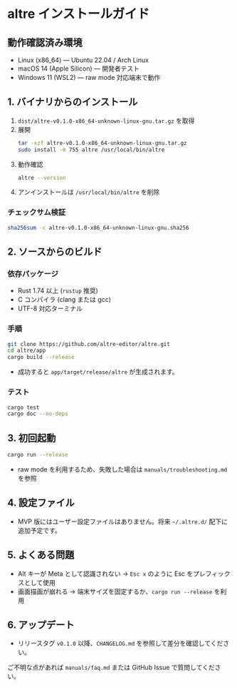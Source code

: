 # altre インストールガイド

## 動作確認済み環境
- Linux (x86_64) — Ubuntu 22.04 / Arch Linux
- macOS 14 (Apple Silicon) — 開発者テスト
- Windows 11 (WSL2) — raw mode 対応端末で動作

## 1. バイナリからのインストール
1. `dist/altre-v0.1.0-x86_64-unknown-linux-gnu.tar.gz` を取得
2. 展開
   ```bash
   tar -xzf altre-v0.1.0-x86_64-unknown-linux-gnu.tar.gz
   sudo install -m 755 altre /usr/local/bin/altre
   ```
3. 動作確認
   ```bash
   altre --version
   ```
4. アンインストールは `/usr/local/bin/altre` を削除

### チェックサム検証
```bash
sha256sum -c altre-v0.1.0-x86_64-unknown-linux-gnu.sha256
```

## 2. ソースからのビルド
### 依存パッケージ
- Rust 1.74 以上 (`rustup` 推奨)
- C コンパイラ (clang または gcc)
- UTF-8 対応ターミナル

### 手順
```bash
git clone https://github.com/altre-editor/altre.git
cd altre/app
cargo build --release
```
- 成功すると `app/target/release/altre` が生成されます。

### テスト
```bash
cargo test
cargo doc --no-deps
```

## 3. 初回起動
```bash
cargo run --release
```
- raw mode を利用するため、失敗した場合は `manuals/troubleshooting.md` を参照

## 4. 設定ファイル
- MVP 版にはユーザー設定ファイルはありません。将来 `~/.altre.d/` 配下に追加予定です。

## 5. よくある問題
- Alt キーが Meta として認識されない → `Esc x` のように Esc をプレフィックスとして使用
- 画面描画が崩れる → 端末サイズを固定するか、`cargo run --release` を利用

## 6. アップデート
- リリースタグ `v0.1.0` 以降、`CHANGELOG.md` を参照して差分を確認してください。

ご不明な点があれば `manuals/faq.md` または GitHub Issue で質問してください。
